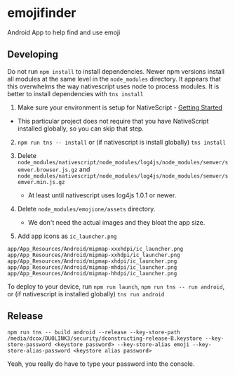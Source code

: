 # emojifinder
Android App to help find and use emoji

## Developing

Do not run `npm install` to install dependencies. Newer npm versions install all modules at the same level in the `node_modules` directory. It appears that this overwhelms the way nativescript uses node to process modules. It is better to install dependencies with `tns install`

1. Make sure your environment is setup for NativeScript - [Getting Started](http://docs.nativescript.org/start/getting-started)
 - This particular project does not require that you have NativeScript installed globally, so you can skip that step.

2. `npm run tns -- install` or (if nativescript is install globally) `tns install`

3. Delete `node_modules/nativescript/node_modules/log4js/node_modules/semver/semver.browser.js.gz` and `node_modules/nativescript/node_modules/log4js/node_modules/semver/semver.min.js.gz`
   - At least until nativescript uses log4js 1.0.1 or newer.

4. Delete `node_modules/emojione/assets` directory.
   - We don't need the actual images and they bloat the app size.

4. Add app icons as `ic_launcher.png`
```
app/App_Resources/Android/mipmap-xxxhdpi/ic_launcher.png
app/App_Resources/Android/mipmap-xxhdpi/ic_launcher.png
app/App_Resources/Android/mipmap-xhdpi/ic_launcher.png
app/App_Resources/Android/mipmap-mhdpi/ic_launcher.png
app/App_Resources/Android/mipmap-hhdpi/ic_launcher.png
```

To deploy to your device, run `npm run launch`, `npm run tns -- run android`, or (if nativescript is installed globally) `tns run android`

## Release

```
npm run tns -- build android --release --key-store-path /media/dcox/DUOLINK3/security/dconstructing-release-B.keystore --key-store-password <keystore password> --key-store-alias emoji --key-store-alias-password <keystore alias password>
```
Yeah, you really do have to type your password into the console.
